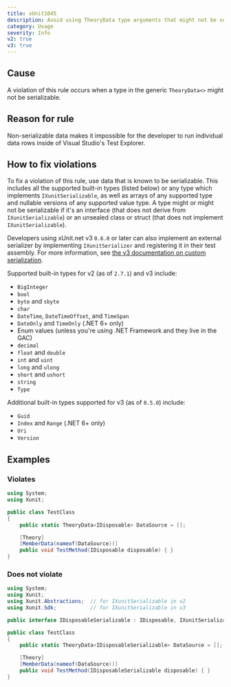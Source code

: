 ```yaml
---
title: xUnit1045
description: Avoid using TheoryData type arguments that might not be serializable
category: Usage
severity: Info
v2: true
v3: true
---
```


## Cause

A violation of this rule occurs when a type in the generic `TheoryData<>` might not be
serializable.

## Reason for rule

Non-serializable data makes it impossible for the developer to run individual data rows inside of
Visual Studio's Test Explorer.

## How to fix violations

To fix a violation of this rule, use data that is known to be serializable. This includes all the
supported built-in types (listed below) or any type which implements `IXunitSerializable`, as well as
arrays of any supported type and nullable versions of any supported value type. A type might or
might not be serializable if it's an interface (that does not derive from `IXunitSerializable`)
or an unsealed class or struct (that does not implement `IXunitSerializable`).

Developers using xUnit.net v3 `0.6.0` or later can also implement an external serializer by implementing
`IXunitSerializer` and registering it in their test assembly. For more information, see
[the v3 documentation on custom serialization](/docs/getting-started/v3/custom-serialization).

Supported built-in types for v2 (as of `2.7.1`) and v3 include:

- `BigInteger`
- `bool`
- `byte` and `sbyte`
- `char`
- `DateTime`, `DateTimeOffset`, and `TimeSpan`
- `DateOnly` and `TimeOnly` (.NET 6+ only)
- Enum values (unless you're using .NET Framework and they live in the GAC)
- `decimal`
- `float` and `double`
- `int` and `uint`
- `long` and `ulong`
- `short` and `ushort`
- `string`
- `Type`

Additional built-in types supported for v3 (as of `0.5.0`) include:

- `Guid`
- `Index` and `Range` (.NET 6+ only)
- `Uri`
- `Version`

## Examples

### Violates

```csharp
using System;
using Xunit;

public class TestClass
{
    public static TheoryData<IDisposable> DataSource = [];

    [Theory]
    [MemberData(nameof(DataSource))]
    public void TestMethod(IDisposable disposable) { }
}
```

### Does not violate

```csharp
using System;
using Xunit;
using Xunit.Abstractions;  // for IXunitSerializable in v2
using Xunit.Sdk;           // for IXunitSerializable in v3

public interface IDisposableSerializable : IDisposable, IXunitSerializable { }

public class TestClass
{
    public static TheoryData<IDisposableSerializable> DataSource = [];

    [Theory]
    [MemberData(nameof(DataSource))]
    public void TestMethod(IDisposableSerializable disposable) { }
}
```
